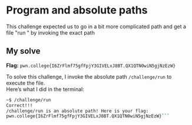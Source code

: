 # Program and absolute paths

This challenge expected us to go in a bit more complicated path and get a file "run " by invoking the exact path

## My solve
**Flag:** `pwn.college{I6ZrFlmf75gfFpjY3GIVELxJ8BT.QX1QTN0wiN5gjNzEzW}`

To solve this challenge, I invoke the absolute path `/challenge/run` to execute the file.  
Here’s what I did in the terminal:

```bash
~$ /challenge/run
Correct!!!
/challenge/run is an absolute path! Here is your flag:
pwn.college{I6ZrFlmf75gfFpjY3GIVELxJ8BT.QX1QTN0wiN5gjNzEzW}```
